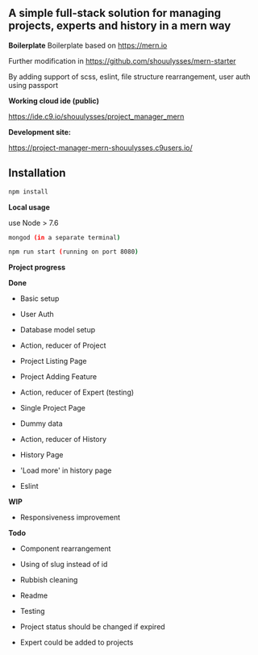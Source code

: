## A simple full-stack solution for managing projects, experts and history in a mern way

**Boilerplate**
Boilerplate based on https://mern.io

Further modification in https://github.com/shouulysses/mern-starter

By adding support of scss, eslint, file structure rearrangement, user auth using passport

**Working cloud ide (public)**

https://ide.c9.io/shouulysses/project_manager_mern

**Development site:**

https://project-manager-mern-shouulysses.c9users.io/

## Installation

````sh
npm install
````

**Local usage**

use Node > 7.6

````sh
mongod (in a separate terminal)

npm run start (running on port 8080)
````

**Project progress**

**Done**

- Basic setup

- User Auth

- Database model setup

- Action, reducer of Project

- Project Listing Page

- Project Adding Feature

- Action, reducer of Expert (testing)

- Single Project Page

- Dummy data

- Action, reducer of History

- History Page

- 'Load more' in history page

- Eslint

**WIP**

- Responsiveness improvement

**Todo** 

- Component rearrangement

- Using of slug instead of id

- Rubbish cleaning

- Readme

- Testing

- Project status should be changed if expired

- Expert could be added to projects
